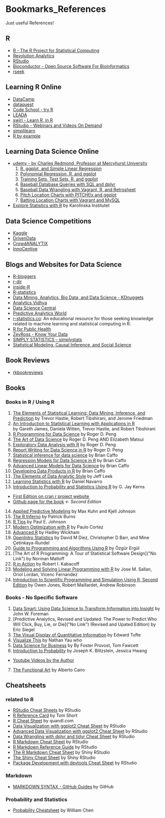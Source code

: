 # Bookmarks_References

Just useful References! 

## R 
* [R - The R Project for Statistical Computing](https://www.r-project.org/ "Homepage")
* [Revolution Analytics](http://www.revolutionanalytics.com/ "Homepage")
* [RStudio](https://www.rstudio.com/ "Homepage")
* [Bioconductor - Open Source Software For Bioinformatics](http://bioconductor.org/ "Homepage")
* [rseek](http://rseek.org/ "Homepage")


## Learning R Online
* [DataCamp](https://www.datacamp.com/ "DataCamp Homepage")
* [dataquest](https://www.dataquest.io/ "dataquest Homepage")
* [Code School - try R](http://tryr.codeschool.com/ "tryr Homepage")
* [LEADA](https://www.teamleada.com/ "LEADA Homepage")
* [swirl - Learn R, in R](http://swirlstats.com/ "swirl Homepage")
* [RStudio - Webinars and Videos On Demand](https://www.rstudio.com/resources/webinars/ "webinar Homepage")
* [simplilearn](http://www.simplilearn.com/ "Homepage")
* [R by example](http://www.mayin.org/ajayshah/KB/R/ "Homepage")


## Learning Data Science Online
* [udemy - by Charles Redmond, Professor at Mercyhurst University](https://www.udemy.com/user/charlesredmond/ "Homepage at udemy")
  1. [R, ggplot, and Simple Linear Regression](https://www.udemy.com/machlearn1/ "Course Homepage")
  2. [Polynomial Regression, R, and ggplot](https://www.udemy.com/machlearn2/ "Course Homepage")
  3. [Training Sets, Test Sets, R, and ggplot](https://www.udemy.com/machlearn3/ "Course Homepage")
  4. [Baseball Database Queries with SQL and dplyr](https://www.udemy.com/baseball1/ "Course Homepage")
  5. [Baseball Data Wrangling with Vagrant, R, and Retrosheet](https://www.udemy.com/baseball2/ "Course Homepage")
  6. [Pitch Location Charts with PITCHf/x and ggplot](https://www.udemy.com/baseball3/ "Course Homepage")
  7. [Batting Location Charts with Vagrant and MySQL](https://www.udemy.com/baseball4/ "Course Homepage")
* [Explore Statistics with R](https://www.edx.org/course/explore-statistics-r-kix-kiexplorx-0 "KIx on edX") by Karolinska Institutet




## Data Science Competitions
* [Kaggle](https://www.kaggle.com/ "Kaggle Homepage")
* [DrivenData](http://www.drivendata.org/ "DrivenData Homepage")
* [CrowdANALYTIX](https://www.crowdanalytix.com/ "CrowdANALYTIX Homepage")
* [InnoCentive](https://www.innocentive.com/ "Homepage")


## Blogs and Websites for Data Science
* [R-bloggers](http://www.r-bloggers.com/ "R-bloggers Homepage")
* [r-dir](https://r-dir.com/ "Homepage")
* [inside-R](http://www.inside-r.org/ "Homepage")
* [R-statistics](http://www.r-statistics.com/ "Blog Homepage")
* [Data Mining, Analytics, Big Data, and Data Science - KDnuggets](http://www.kdnuggets.com/ "KDnuggests Homepage")
* [Analytics Vidhya](http://www.analyticsvidhya.com/ "Analytics Vidhya Homepage")
* [Data Science Central](http://www.datasciencecentral.com/ "Homepage")
* [Predictive Analytics World](http://www.predictiveanalyticsworld.com/ "Homepage")
* [r-statistics.co](http://r-statistics.co/ "Homepage"): An educational resource for those seeking knowledge related to machine learning and statistical computing in R.
* [R for Public Health](http://rforpublichealth.blogspot.com/ "Homepage")
* [ZevRoss - Know Your Data](http://zevross.com/blog/ "Blog Homepage")
* [SIMPLY STATISTICS - simplystats](http://simplystatistics.org/ "Homepage")
* [Statistical Modeling, Causal Inference, and Social Science](http://andrewgelman.com/ "Homepage")



## Book Reviews 
* [rkbookreviews](https://rkbookreviews.wordpress.com/ "rkbookreviews Homepage")


## Books 
### Books in R / Using R
1. [The Elements of Statistical Learning: Data Mining, Inference, and Prediction](http://statweb.stanford.edu/~tibs/ElemStatLearn/ "Book Homepage") 
  by Trevor Hastie, Robert Tibshirani, and Jerome Friedman
2. [An Introduction to Statistical Learning with Applications in R](http://www-bcf.usc.edu/~gareth/ISL/ "Book Homepage")  
  by Gareth James, Daniela Witten, Trevor Hastie, and Robert Tibshirani
3. [R Programming for Data Science](https://leanpub.com/rprogramming "Book link on leanpub")
  by Roger D. Peng
4. [The Art of Data Science](https://leanpub.com/artofdatascience "Book link on leanpub")
  by Roger D. Peng AND Elizabeth Matsui
5. [Exploratory Data Analysis with R](https://leanpub.com/exdata "Book link on leanpub")
  by Roger D. Peng
6. [Report Writing for Data Science in R](https://leanpub.com/reportwriting "Book link on leanpub")
  by Roger D. Peng
7. [Statistical inference for data science](https://leanpub.com/LittleInferenceBook "Book link on leanpub")
  by Brian Caffo
8. [Regression Models for Data Science in R](https://leanpub.com/regmods "Book link on leanpub")
  by Brian Caffo
9. [Advanced Linear Models for Data Science](https://leanpub.com/lm "Book link on leanpub")
  by Brian Caffo
10. [Developing Data Products in R](https://leanpub.com/ddp "Book link on leanpub")
  by Brian Caffo
11. [The Elements of Data Analytic Style](https://leanpub.com/datastyle "Book link on leanpub")
  by Jeff Leek
12. [Learning Statistics with R](http://health.adelaide.edu.au/psychology/ccs/teaching/lsr/ "Book Homepage")
  by Daniel Navarro
13. [Introduction to Probability and Statistics Using R](http://ipsur.org/index.html "Book Homepage")
  by G. Jay Kerns
  * [First Edition on cran r project website](https://cran.r-project.org/web/packages/IPSUR/vignettes/IPSUR.pdf "Book link on cran r project")
  * [Github page for the book](https://github.com/gjkerns/IPSUR "github for the book") <- _Second Edition_
14. [Applied Predictive Modeling](http://appliedpredictivemodeling.com/ "Homepage")
  by Max Kuhn and Kjell Johnson
15. [The R Inferno](http://www.burns-stat.com/documents/books/the-r-inferno/ "Book Homepage")
  by Patrick Burns
16. [R Tips](http://pj.freefaculty.org/R/Rtips.html "Homepage")
  by Paul E. Johnson
17. [Modern Optimization with R](http://www.springer.com/us/book/9783319082622 "Book Homepage on Springer")
  by Paulo Cortez
18. [Advanced R](http://adv-r.had.co.nz/ "Book Homepage")
  by Hadley Wickham
19. [OpenIntro Statistics](https://www.openintro.org/stat/?stat_book=os "Book Homepage")
  by David M Diez, Christopher D Barr, and Mine Çetinkaya-Rundel
20. [Guide to Programming and Algorithms Using R](http://www.springer.com/us/book/9781447153276 "Book Homepage on Springer")
  by Özgür Ergül
21. [The Art of R Programming: A Tour of Statistical Software Design]("No Link")
  by Norman Matloff
22. [R in Action](https://www.manning.com/books/r-in-action-second-edition?a_bid=5c2b1e1d&a_aid=RiA2ed "Book Homepage")
  by Robert I. Kabacoff
23. [Modeling and Solving Linear Programming with R](http://www.omniascience.com/scholar/index.php/scholar/issue/view/19 "Book Homepage")
  by Jose M. Sallan, Oriol Lordan, Vicenc Fernandez
24. [Introduction to Scientific Programming and Simulation Using R, Second Edition](https://www.crcpress.com/Introduction-to-Scientific-Programming-and-Simulation-Using-R-Second-Edition/Jones-Maillardet-Robinson/9781466569997 "on CRC Homepage")
  by Owen Jones, Robert Maillardet, Andrew Robinson
  

### Books - No Specific Software
1. [Data Smart: Using Data Science to Transform Information into Insight](http://www.john-foreman.com/data-smart-book.html "Book Homepage")
  by John W. Foreman
2. [Predictive Analytics, Revised and Updated: The Power to Predict Who Will Click, Buy, Lie, or Die]("No Link") (Revised and Upated Edition)
  by Eric Siegel 
3. [The Visual Display of Quantitative Information](http://www.edwardtufte.com/tufte/books_vdqi "Book Hompege")
  by Edward Tufte
4. [Visualize This](http://www.book.flowingdata.com/ "Book Homepage")
  by Nathan Yau who
5. [Data Science for Business](http://data-science-for-biz.com/DSB/Home.html "Book Homepage")
  by By Foster Provost, Tom Fawcett
6. [Introduction to Probability](http://www.amazon.com/gp/product/1466575573/ref=as_li_tl?ie=UTF8&camp=1789&creative=390957&creativeASIN=1466575573&linkCode=as2&tag=datascientist-20&linkId=DMC64XQVG4QHMHVQ "amazon link page")
  by Joseph K. Blitzstein, Jessica Hwang
  * [Youtube Videos by the Author](https://www.youtube.com/playlist?list=PL2SOU6wwxB0uwwH80KTQ6ht66KWxbzTIo "Youtube Channel by HARVARD")
7. [The Functional Art](http://www.thefunctionalart.com/ "Book Homepage")
  by Alberto Cairo
  
  
  
## Cheatsheets
### related to R
* [RStudio Cheat Sheets](https://www.rstudio.com/resources/cheatsheets/ "RStudio Resources Homepage") by RStudio
* [R Reference Card](https://cran.r-project.org/doc/contrib/Short-refcard.pdf "cran r project") by Tom Short
* [R Cheat Sheet](https://s3.amazonaws.com/quandl-static-content/Documents/Quandl+-+R+Cheat+Sheet.pdf "quandl") by quandl.com
* [Data Visualization with ggplot2 Cheat Sheet](https://www.rstudio.com/wp-content/uploads/2015/03/ggplot2-cheatsheet.pdf "on RStudio Web") by RStudio
* [Advanced Data Visualization with ggplot2 Cheat Sheet](https://www.rstudio.com/wp-content/uploads/2015/04/ggplot2-cheatsheet.pdf "on RStudio Web") by RStudio
* [Data Wrangling with dplyr and tidyr Cheat Sheet](https://www.rstudio.com/wp-content/uploads/2015/02/data-wrangling-cheatsheet.pdf "on RStudio Web") by RStudio
* [R Markdown Cheat Sheet](https://www.rstudio.com/wp-content/uploads/2015/02/rmarkdown-cheatsheet.pdf "on RStudio Web") by RStudio
* [R Markdown Reference Guide](http://www.rstudio.com/wp-content/uploads/2015/03/rmarkdown-reference.pdf "on RStudio Web") by RStudio
* [The R Markdown Cheat Sheet](http://shiny.rstudio.com/articles/rm-cheatsheet.html "shiny article") by Shiny RStudio
* [The Shiny Cheat Sheet](http://shiny.rstudio.com/articles/cheatsheet.html "shiny article") by Shiny RStudio
* [Package Development with devtools Cheat Sheet](http://www.rstudio.com/wp-content/uploads/2015/06/devtools-cheatsheet.pdf "on RStudio Web") by RStudio



### Markdown
* [MARKDOWN SYNTAX - GitHub Guides](https://guides.github.com/pdfs/markdown-cheatsheet-online.pdf "on Github") by GitHub


### Probability and Statistics
* [Probability Cheatsheet](http://www.wzchen.com/probability-cheatsheet/ "Homepage") by William Chen
